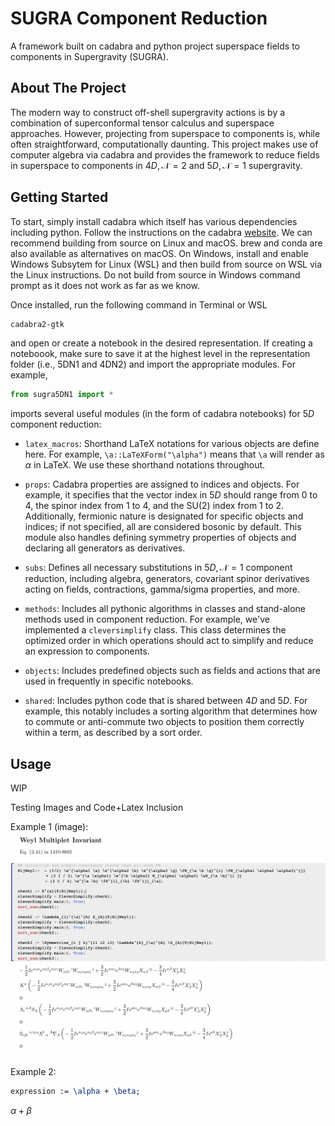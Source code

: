 # SUGRA Component Reduction
A framework built on cadabra and python project superspace fields to components in Supergravity (SUGRA).

## About The Project
The modern way to construct off-shell supergravity actions is by a combination of superconformal tensor calculus and superspace approaches. 
However, projecting from superspace to components is, while often straightforward, computationally daunting. This project makes use of computer algebra via cadabra
and provides the framework to reduce fields in superspace to components in $4D, \mathcal{N}=2$ and $5D, \mathcal{N}=1$ supergravity.

## Getting Started
To start, simply install cadabra which itself has various dependencies including python. Follow the instructions on the cadabra [website](https://cadabra.science/download.html).
We can recommend building from source on Linux and macOS. brew and conda are also available as alternatives on macOS.
On Windows, install and enable Windows Subsytem for Linux (WSL) and then build from source on WSL via the Linux instructions. 
Do not build from source in Windows command prompt as it does not work as far as we know.

Once installed, run the following command in Terminal or WSL

```sh
cadabra2-gtk
```

and open or create a notebook in the desired representation. If creating a noteboook, make sure to save it at the highest level in the representation folder (i.e., 5DN1 and 4DN2) and import the appropriate modules. For example, 

```python
from sugra5DN1 import *
```
imports several useful modules (in the form of cadabra notebooks) for $5D$ component reduction: 

- `latex_macros`:  Shorthand LaTeX notations for various objects are define here. For example, `\a::LaTeXForm("\alpha")` means that `\a` will render as $\alpha$ in LaTeX. We use these shorthand notations throughout.

- `props`: Cadabra properties are assigned to indices and objects. For example, it specifies that the vector index in $5D$ should range from 0 to 4, the spinor index from 1 to 4, and the SU(2) index from 1 to 2. Additionally, fermionic nature is designated for specific objects and indices; if not specified, all are considered bosonic by default. This module also handles defining symmetry properties of objects and declaring all generators as derivatives.

- `subs`:  Defines all necessary substitutions in $5D, \mathcal{N}=1$ component reduction, including algebra, generators, covariant spinor derivatives acting on fields, contractions, gamma/sigma properties, and more.

- `methods`:  Includes all pythonic algorithms in classes and stand-alone methods used in component reduction. For example, we've implemented a `cleversimplify` class. This class determines the optimized order in which operations should act to simplify and reduce an expression to components.

- `objects`: Includes predefined objects such as fields and actions that are used in frequently in specific notebooks.

- `shared`: Includes python code that is shared between $4D$ and $5D$. For example, this notably includes a sorting algorithm that determines how to commute or anti-commute two objects to position them correctly within a term, as described by a sort order.

## Usage
WIP

Testing Images and Code+Latex Inclusion

Example 1 (image):
![Alt text](/images/exampleWeyl2.png?raw=true "Weyl2 Example")

Example 2:

```latex
expression := \alpha + \beta;
```

$\alpha + \beta$
